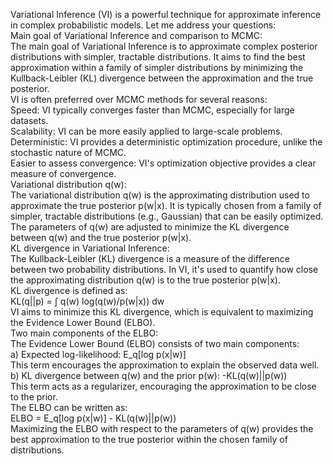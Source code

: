 
Variational Inference (VI) is a powerful technique for approximate inference in complex probabilistic models. Let me address your questions: </br>
Main goal of Variational Inference and comparison to MCMC:</br>
The main goal of Variational Inference is to approximate complex posterior distributions with simpler, tractable distributions. It aims to find the best approximation within a family of simpler distributions by minimizing the Kullback-Leibler (KL) divergence between the approximation and the true posterior.</br>
VI is often preferred over MCMC methods for several reasons:</br>
Speed: VI typically converges faster than MCMC, especially for large datasets.</br>
Scalability: VI can be more easily applied to large-scale problems.</br>
Deterministic: VI provides a deterministic optimization procedure, unlike the stochastic nature of MCMC.</br>
Easier to assess convergence: VI's optimization objective provides a clear measure of convergence.</br>
Variational distribution q(w):</br>
The variational distribution q(w) is the approximating distribution used to approximate the true posterior p(w|x). It is typically chosen from a family of simpler, tractable distributions (e.g., Gaussian) that can be easily optimized. The parameters of q(w) are adjusted to minimize the KL divergence between q(w) and the true posterior p(w|x).</br>
KL divergence in Variational Inference:</br>
The Kullback-Leibler (KL) divergence is a measure of the difference between two probability distributions. In VI, it's used to quantify how close the approximating distribution q(w) is to the true posterior p(w|x).</br>
KL divergence is defined as:</br>
KL(q||p) = ∫ q(w) log(q(w)/p(w|x)) dw</br>
VI aims to minimize this KL divergence, which is equivalent to maximizing the Evidence Lower Bound (ELBO).</br>
Two main components of the ELBO:</br>
The Evidence Lower Bound (ELBO) consists of two main components:</br>
a) Expected log-likelihood: E_q[log p(x|w)]</br>
This term encourages the approximation to explain the observed data well.</br>
b) KL divergence between q(w) and the prior p(w): -KL(q(w)||p(w))</br>
This term acts as a regularizer, encouraging the approximation to be close to the prior.</br>
The ELBO can be written as:</br>
ELBO = E_q[log p(x|w)] - KL(q(w)||p(w))</br>
Maximizing the ELBO with respect to the parameters of q(w) provides the best approximation to the true posterior within the chosen family of distributions.</br>
